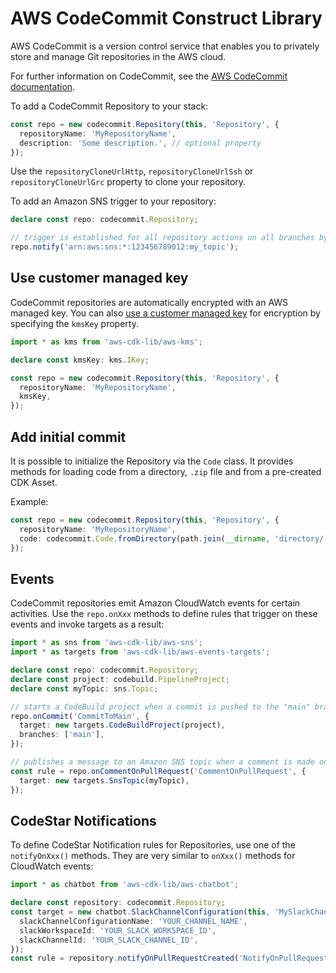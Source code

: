 # AWS CodeCommit Construct Library


AWS CodeCommit is a version control service that enables you to privately store and manage Git repositories in the AWS cloud.

For further information on CodeCommit,
see the [AWS CodeCommit documentation](https://docs.aws.amazon.com/codecommit).

To add a CodeCommit Repository to your stack:

```ts
const repo = new codecommit.Repository(this, 'Repository', {
  repositoryName: 'MyRepositoryName',
  description: 'Some description.', // optional property
});
```

Use the `repositoryCloneUrlHttp`, `repositoryCloneUrlSsh` or `repositoryCloneUrlGrc`
property to clone your repository.

To add an Amazon SNS trigger to your repository:

```ts
declare const repo: codecommit.Repository;

// trigger is established for all repository actions on all branches by default.
repo.notify('arn:aws:sns:*:123456789012:my_topic');
```

## Use customer managed key

CodeCommit repositories are automatically encrypted with an AWS managed key. You can also [use a customer managed key](https://docs.aws.amazon.com/codecommit/latest/userguide/encryption.html) for encryption by specifying the `kmsKey` property.

```ts
import * as kms from 'aws-cdk-lib/aws-kms';

declare const kmsKey: kms.IKey;

const repo = new codecommit.Repository(this, 'Repository', {
  repositoryName: 'MyRepositoryName',
  kmsKey,
});
```

## Add initial commit

It is possible to initialize the Repository via the `Code` class.
It provides methods for loading code from a directory, `.zip` file and from a pre-created CDK Asset.

Example:

```ts
const repo = new codecommit.Repository(this, 'Repository', {
  repositoryName: 'MyRepositoryName',
  code: codecommit.Code.fromDirectory(path.join(__dirname, 'directory/'), 'develop'), // optional property, branch parameter can be omitted
});
```

## Events

CodeCommit repositories emit Amazon CloudWatch events for certain activities.
Use the `repo.onXxx` methods to define rules that trigger on these events
and invoke targets as a result:

```ts
import * as sns from 'aws-cdk-lib/aws-sns';
import * as targets from 'aws-cdk-lib/aws-events-targets';

declare const repo: codecommit.Repository;
declare const project: codebuild.PipelineProject;
declare const myTopic: sns.Topic;

// starts a CodeBuild project when a commit is pushed to the "main" branch of the repo
repo.onCommit('CommitToMain', {
  target: new targets.CodeBuildProject(project),
  branches: ['main'],
});

// publishes a message to an Amazon SNS topic when a comment is made on a pull request
const rule = repo.onCommentOnPullRequest('CommentOnPullRequest', {
  target: new targets.SnsTopic(myTopic),
});
```

## CodeStar Notifications

To define CodeStar Notification rules for Repositories, use one of the `notifyOnXxx()` methods.
They are very similar to `onXxx()` methods for CloudWatch events:

```ts
import * as chatbot from 'aws-cdk-lib/aws-chatbot';

declare const repository: codecommit.Repository;
const target = new chatbot.SlackChannelConfiguration(this, 'MySlackChannel', {
  slackChannelConfigurationName: 'YOUR_CHANNEL_NAME',
  slackWorkspaceId: 'YOUR_SLACK_WORKSPACE_ID',
  slackChannelId: 'YOUR_SLACK_CHANNEL_ID',
});
const rule = repository.notifyOnPullRequestCreated('NotifyOnPullRequestCreated', target);
```
